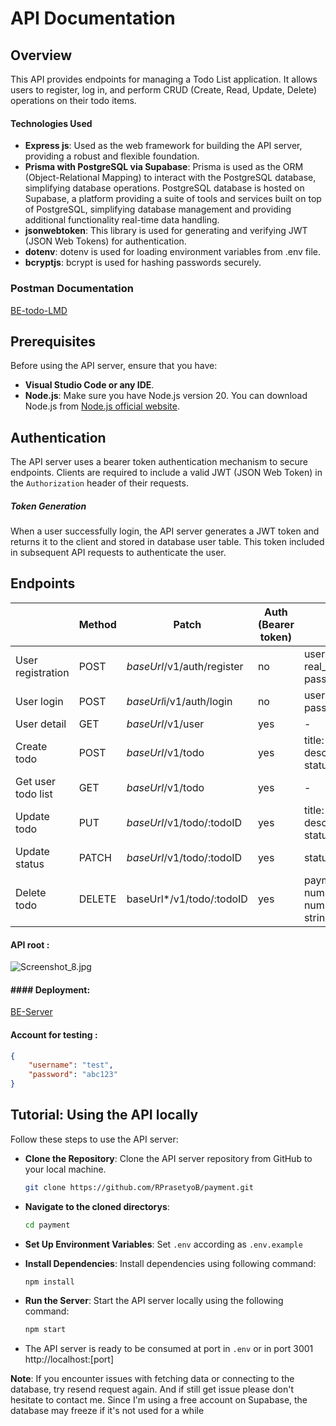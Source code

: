 # API Documentation

## Overview

This API provides endpoints for managing a Todo List application. It allows users to register, log in, and perform CRUD (Create, Read, Update, Delete) operations on their todo items.

#### Technologies Used

- **Express js**: Used as the web framework for building the API server, providing a robust and flexible foundation.
- **Prisma with PostgreSQL via Supabase**: Prisma is used as the ORM (Object-Relational Mapping) to interact with the PostgreSQL database, simplifying database operations. PostgreSQL database is hosted on Supabase, a platform providing a suite of tools and services built on top of PostgreSQL, simplifying database management and providing additional functionality real-time data handling.
- **jsonwebtoken**: This library is used for generating and verifying JWT (JSON Web Tokens) for authentication.
- **dotenv**: dotenv is used for loading environment variables from .env file.
- **bcryptjs**: bcrypt is used for hashing passwords securely.

### Postman Documentation

[BE-todo-LMD](https://documenter.getpostman.com/view/30790473/2sA3e1AVWg)

## Prerequisites

Before using the API server, ensure that you have:

- **Visual Studio Code or any IDE**.
- **Node.js**: Make sure you have Node.js version 20. You can download Node.js from [Node.js official website](https://nodejs.org/en/download).

## Authentication

The API server uses a bearer token authentication mechanism to secure endpoints. Clients are required to include a valid JWT (JSON Web Token) in the `Authorization` header of their requests.

##### Token Generation

When a user successfully login, the API server generates a JWT token and returns it to the client and stored in database user table. This token included in subsequent API requests to authenticate the user.

## Endpoints

|                    | Method | Patch                      | Auth (Bearer token) | Req.body                                                      |
| ------------------ | ------ | -------------------------- | ------------------- | ------------------------------------------------------------- |
| User registration  | POST   | *baseUrl*/v1/auth/register | no                  | username: string, real_name: string, password: string         |
| User login         | POST   | *baseUrl*i/v1/auth/login   | no                  | username: string, password: string                            |
| User detail        | GET    | *baseUrl*/v1/user          | yes                 | -                                                             |
| Create todo        | POST   | *baseUrl*/v1/todo          | yes                 | title: string, description: string, status: string            |
| Get user todo list | GET    | *baseUrl*/v1/todo          | yes                 | -                                                             |
| Update todo        | PUT    | *baseUrl*/v1/todo/:todoID  | yes                 | title: string, description: string, status: string            |
| Update status      | PATCH  | *baseUrl*/v1/todo/:todoID  | yes                 | status: string                                                |
| Delete todo        | DELETE | baseUrl*/v1/todo/:todoID   | yes                 | payment_account_id:  number, amount: number, currency: string |

#### API root : <br>

![Screenshot_8.jpg](C:\Users\sumit\OneDrive\Desktop\Screenshot_8.jpg)

#### #### Deployment:

[BE-Server](https://us-central1-develop-2c606.cloudfunctions.net/be_todo)

#### Account for testing :

```json
{
    "username": "test",
    "password": "abc123"
}
```

## Tutorial: Using the API locally

Follow these steps to use the API server:

- **Clone the Repository**: Clone the API server repository from GitHub to your local machine.
  
  ```bash
  git clone https://github.com/RPrasetyoB/payment.git
  ```

- **Navigate to the cloned directorys**:
  
  ```bash
  cd payment
  ```

- **Set Up Environment Variables**: Set `.env` according as `.env.example`

- **Install Dependencies**: Install dependencies using following command:
  
  ```bash
  npm install
  ```

- **Run the Server**: Start the API server locally using the following command:
  
  ```bash
  npm start
  ```

- The API server is ready to be consumed at port in `.env` or in port 3001 http://localhost:[port]

**Note**:
If you encounter issues with fetching data or connecting to the database, try resend request again. And if still get issue please don't hesitate to contact me. Since I'm using a free account on Supabase, the database may freeze if it's not used for a while